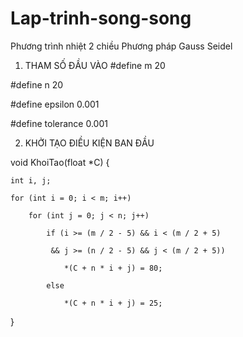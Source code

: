 # Lap-trinh-song-song

Phương trình nhiệt 2 chiều
Phương pháp Gauss Seidel

1. THAM SỐ ĐẦU VÀO
#define m 20

#define n 20

#define epsilon    0.001 

#define tolerance  0.001


2. KHỞI TẠO ĐIỀU KIỆN BAN ĐẦU

void KhoiTao(float *C) {

	int i, j;
	
	for (int i = 0; i < m; i++)
	
		for (int j = 0; j < n; j++)
		
			if (i >= (m / 2 - 5) && i < (m / 2 + 5) 
			
			 && j >= (n / 2 - 5) && j < (m / 2 + 5))
			 
				*(C + n * i + j) = 80;
				
			else
			
				*(C + n * i + j) = 25;
				
}
